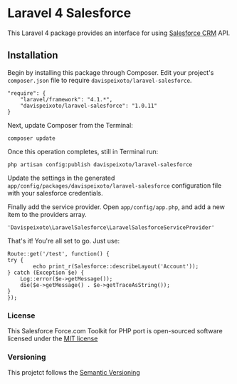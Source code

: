 Laravel 4 Salesforce
====================

This Laravel 4 package provides an interface for using [Salesforce CRM](http://www.salesforce.com/) API.

Installation
------------

Begin by installing this package through Composer. Edit your project's `composer.json` file to require `davispeixoto/laravel-salesforce`.

	"require": {
		"laravel/framework": "4.1.*",
		"davispeixoto/laravel-salesforce": "1.0.11"
	}

Next, update Composer from the Terminal:

    composer update

Once this operation completes, still in Terminal run:

	php artisan config:publish davispeixoto/laravel-salesforce
	
Update the settings in the generated `app/config/packages/davispeixoto/laravel-salesforce` configuration file with your salesforce credentials.

Finally add the service provider. Open `app/config/app.php`, and add a new item to the providers array.

    'Davispeixoto\LaravelSalesforce\LaravelSalesforceServiceProvider'

That's it! You're all set to go. Just use:

    Route::get('/test', function() {
	try {
	    	echo print_r(Salesforce::describeLayout('Account'));
	} catch (Exception $e) {
		Log::error($e->getMessage());
		die($e->getMessage() . $e->getTraceAsString());
	}
    });

### License

This Salesforce Force.com Toolkit for PHP port is open-sourced software licensed under the [MIT license](http://opensource.org/licenses/MIT)

### Versioning

This projetct follows the [Semantic Versioning](http://semver.org/)
